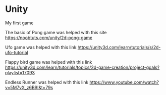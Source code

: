 # Unity
My first game 

The basic of Pong game was helped with this site https://noobtuts.com/unity/2d-pong-game 

Ufo game was helped with this link https://unity3d.com/learn/tutorials/s/2d-ufo-tutorial 

Flappy bird game was helped with this link https://unity3d.com/learn/tutorials/topics/2d-game-creation/project-goals?playlist=17093

Endless Runner was helped with this link https://www.youtube.com/watch?v=5M7vX_z6B9I&t=79s
